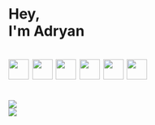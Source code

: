 <h1>Hey,<br>I'm Adryan<h1>

<div>
  <img width="40" height="40" src="https://cdn.jsdelivr.net/gh/devicons/devicon/icons/nextjs/nextjs-original-wordmark.svg" />
  <img width="40" height="40" src="https://cdn.jsdelivr.net/gh/devicons/devicon/icons/react/react-original.svg" />
  <img width="40" height="40" src="https://cdn.jsdelivr.net/gh/devicons/devicon/icons/sass/sass-original.svg" />
  <img width="40" height="40" src="https://cdn.jsdelivr.net/gh/devicons/devicon/icons/graphql/graphql-plain.svg" />
  <img width="40" height="40" src="https://cdn.jsdelivr.net/gh/devicons/devicon/icons/redux/redux-original.svg" />
  <img width="40" height="40" src="https://cdn.jsdelivr.net/gh/devicons/devicon/icons/gulp/gulp-plain.svg" />
</div>
  
<br>

<div style="display: flex; flex-direction: column">
  <img src="https://github-readme-stats.vercel.app/api?username=adryanrosa&count_private=true&hide=stars,issues&show_icons=true&theme=dracula" />
  <img src="https://github-readme-stats.vercel.app/api/top-langs/?username=adryanrosa&layout=compact&theme=dracula" />
</div>
